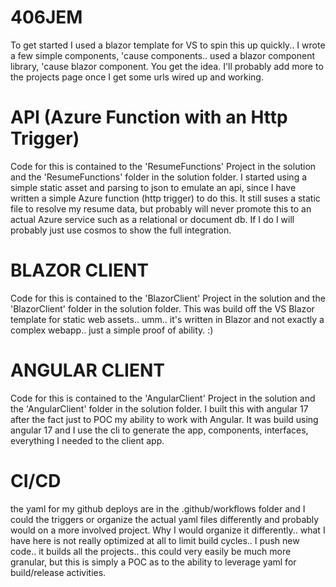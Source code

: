 # 406JEM
To get started I used a blazor template for VS to spin this up quickly.. I wrote a few simple components, 'cause components.. used a blazor component library, 'cause blazor component. You get the idea.  I'll probably add more to the projects page once I get some urls wired up and working.

# API (Azure Function with an Http Trigger)
Code for this is contained to the 'ResumeFunctions' Project in the solution and the 'ResumeFunctions' folder in the solution folder. I started using a simple static asset and parsing to json to emulate an api, since I have written a simple Azure function (http trigger) to do this.  It still suses a static file to resolve my resume data, but probably will never promote this to an actual Azure service such as a relational or document db.  If I do I will probably just use cosmos to show the full integration.

# BLAZOR CLIENT
Code for this is contained to the 'BlazorClient' Project in the solution and the 'BlazorClient' folder in the solution folder. This was build off the VS Blazor template for static web assets.. umm.. it's written in Blazor and not exactly a complex webapp.. just a simple proof of ability. :)

# ANGULAR CLIENT
Code for this is contained to the 'AngularClient' Project in the solution and the 'AngularClient' folder in the solution folder. I built this with angular 17 after the fact just to POC my ability to work with Angular. It was build using angular 17 and I use the cli to generate the app, components, interfaces, everything I needed to the client app.

# CI/CD
the yaml for my github deploys are in the .github/workflows folder and I could the triggers or organize the actual yaml files differently and probably would on a more involved project.  Why I would organize it differently.. what I have here is not really optimized at all to limit build cycles.. I push new code.. it builds all the projects.. this could very easily be much more granular, but this is simply a POC as to the ability to leverage yaml for build/release activities.
